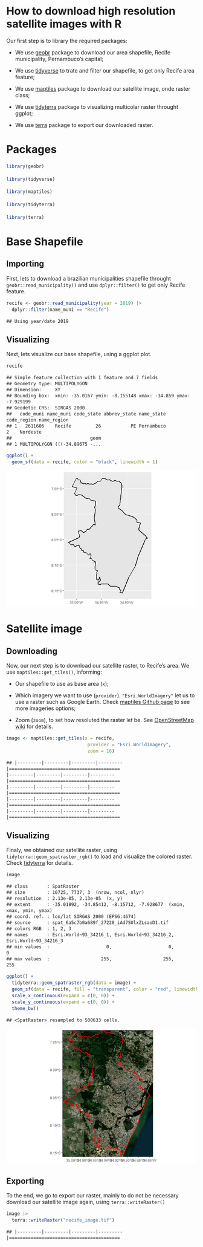 # How to download high resolution satellite images with R

Our first step is to library the required packages:

- We use [geobr](https://github.com/ipeaGIT/geobr) package to download
  our area shapefile, Recife municipality, Pernambuco’s capital;

- We use [tidyverse](https://www.tidyverse.org/packages) to trate and
  filter our shapefile, to get only Recife area feature;

- We use
  [maptiles](https://github.com/riatelab/maptiles)
  package to download our satellite image, onde raster class;

- We use [tidyterra](https://dieghernan.github.io/tidyterra) package to
  visualizing multicolar raster throught ggplot;

- We use [terra](https://github.com/ipeaGIT/geobr) package to export our
  downloaded raster.

# Packages

``` r
library(geobr)

library(tidyverse)

library(maptiles)

library(tidyterra)

library(terra)
```

# Base Shapefile

## Importing

First, lets to download a brazilian municipalities shapefile throught
`geobr::read_municipality()` and use `dplyr::filter()` to get only
Recife feature.

``` r
recife <- geobr::read_municipality(year = 2019) |> 
  dplyr::filter(name_muni == "Recife")
```

    ## Using year/date 2019

## Visualizing

Next, lets visualize our base shapefile, using a ggplot plot.

``` r
recife
```

    ## Simple feature collection with 1 feature and 7 fields
    ## Geometry type: MULTIPOLYGON
    ## Dimension:     XY
    ## Bounding box:  xmin: -35.0167 ymin: -8.155148 xmax: -34.859 ymax: -7.929199
    ## Geodetic CRS:  SIRGAS 2000
    ##   code_muni name_muni code_state abbrev_state name_state code_region name_region
    ## 1   2611606    Recife         26           PE Pernambuco           2    Nordeste
    ##                             geom
    ## 1 MULTIPOLYGON (((-34.89675 -...

``` r
ggplot() +
  geom_sf(data = recife, color = "black", linewidth = 1)
```

![](readme_files/figure-gfm/unnamed-chunk-12-1.png)<!-- -->

# Satellite image

## Downloading

Now, our next step is to download our satellite raster, to Recife’s
area. We use `maptiles::get_tiles()`, informing:

- Our shapefile to use as base area (`x`);

- Which imagery we want to use (`provider`). `"Esri.WorldImagery"` let
  us to use a raster such as Google Earth. Check [maptiles Github
  page](https://github.com/riatelab/maptiles) to
  see more imageries options;

- Zoom (`zoom`), to set how resoluted the raster let be. See
  [OpenStreetMap wiki](https://wiki.openstreetmap.org/wiki/Zoom_levels)
  for details.

``` r
image <- maptiles::get_tiles(x = recife,
                              provider = "Esri.WorldImagery",
                              zoom = 16)
```

    ## |---------|---------|---------|---------|=========================================                                          |---------|---------|---------|---------|=========================================                                          |---------|---------|---------|---------|=========================================                                          |---------|---------|---------|---------|=========================================                                          |---------|---------|---------|---------|=========================================                                          

## Visualizing

Finaly, we obtained our satellite raster, using
`tidyterra::geom_spatraster_rgb()` to load and visualize the colored
raster. Check [tidyterra](https://dieghernan.github.io/tidyterra) for
details.

``` r
image
```

    ## class       : SpatRaster 
    ## size        : 10725, 7737, 3  (nrow, ncol, nlyr)
    ## resolution  : 2.13e-05, 2.13e-05  (x, y)
    ## extent      : -35.01892, -34.85412, -8.15712, -7.928677  (xmin, xmax, ymin, ymax)
    ## coord. ref. : lon/lat SIRGAS 2000 (EPSG:4674) 
    ## source      : spat_6a5c7b0a689f_27228_iAd7SUlxZLsaoD1.tif 
    ## colors RGB  : 1, 2, 3 
    ## names       : Esri.World~93_34216_1, Esri.World~93_34216_2, Esri.World~93_34216_3 
    ## min values  :                     0,                     0,                     0 
    ## max values  :                   255,                   255,                   255

``` r
ggplot() +
  tidyterra::geom_spatraster_rgb(data = image) +
  geom_sf(data = recife, fill = "transparent", color = "red", linewidth = 1) +
  scale_x_continuous(expand = c(0, 0)) +
  scale_y_continuous(expand = c(0, 0)) +
  theme_bw()
```

    ## <SpatRaster> resampled to 500633 cells.

![](readme_files/figure-gfm/unnamed-chunk-14-1.png)<!-- -->

## Exporting

To the end, we go to export our raster, mainly to do not be necessary
download our satellite image again, using `terra::writeRaster()`

``` r
image |>
  terra::writeRaster("recife_image.tif")
```

    ## |---------|---------|---------|---------|=========================================                                          



